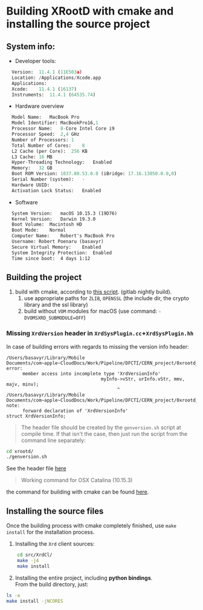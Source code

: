 # Building XRootD with cmake and installing the source project

## System info:

* Developer tools:

```python
  Version:	11.4.1 (11E503a)
  Location:	/Applications/Xcode.app
  Applications:
  Xcode:	11.4.1 (16137)
  Instruments:	11.4.1 (64535.74)

```

* Hardware overview
  
```python
  Model Name:	MacBook Pro
  Model Identifier:	MacBookPro16,1
  Processor Name:	8-Core Intel Core i9
  Processor Speed:	2,4 GHz
  Number of Processors:	1
  Total Number of Cores:	8
  L2 Cache (per Core):	256 KB
  L3 Cache:	16 MB
  Hyper-Threading Technology:	Enabled
  Memory:	32 GB
  Boot ROM Version:	1037.80.53.0.0 (iBridge: 17.16.13050.0.0,0)
  Serial Number (system):	-
  Hardware UUID:	-
  Activation Lock Status:	Enabled
```

* Software

```txt
  System Version:	macOS 10.15.3 (19D76)
  Kernel Version:	Darwin 19.3.0
  Boot Volume:	Macintosh HD
  Boot Mode:	Normal
  Computer Name:	Robert's MacBook Pro
  Username:	Robert Poenaru (basavyr)
  Secure Virtual Memory:	Enabled
  System Integrity Protection:	Enabled
  Time since boot:	4 days 1:12
```

## Building the project

1. build with cmake, according to [this script](https://github.com/xrootd/xrootd/blob/b04fa906e5c1dd0278881c985b283330cc572a93/.gitlab-ci.yml#L265). (gitlab nightly build).
   1. use appropriate paths for `ZLIB`, `OPENSSL` (the include dir, the crypto library and the ssl library)
   2. build without `VOM` modules for macOS (use command: `-DVOMSXRD_SUBMODULE=OFF`)

### Missing `XrdVersion` header in `XrdSysPlugin.cc`+`XrdSysPlugin.hh`

In case of building errors with regards to missing the version info header:

```text
/Users/basavyr/Library/Mobile Documents/com~apple~CloudDocs/Work/Pipeline/DFCTI/CERN_project/0xrootd_project/xrootd/src/XrdSys/XrdSysPlugin.cc:91:42: error:
      member access into incomplete type 'XrdVersionInfo'
                                   myInfo->vStr, urInfo.vStr, mmv, majv, minv);
                                         ^
/Users/basavyr/Library/Mobile Documents/com~apple~CloudDocs/Work/Pipeline/DFCTI/CERN_project/0xrootd_project/xrootd/src/./XrdSys/XrdSysPlugin.hh:35:8: note:
      forward declaration of 'XrdVersionInfo'
struct XrdVersionInfo;
```

> The header file should be created by the `genversion.sh` script at compile time. If that isn't the case, then just run the script from the command line separately:

```bash
cd xrootd/
./genversion.sh
```

See the header file [here](../src/XrdVersion.hh)

> Working command for OSX Catalina (10.15.3) 

the command for building with cmake can be found [here](build_command_Catalina).

## Installing the source files

Once the building process with cmake completely finished, use `make install` for the installation process.

1. Installing the `Xrd` client sources:

```bash
    cd src/XrdCl/
    make -j4
    make install
```

2. Installing the entire project, including **python bindings**.  
From the build directory, just:

```bash
ls -a
make install -jNCORES 
```
